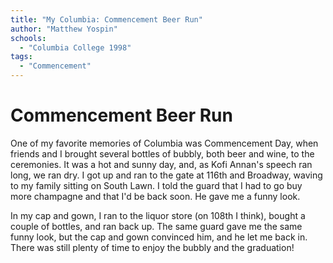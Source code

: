 ```yaml
---
title: "My Columbia: Commencement Beer Run"
author: "Matthew Yospin"
schools:
  - "Columbia College 1998"
tags:
  - "Commencement"
---
```


# Commencement Beer Run

One of my favorite memories of Columbia was Commencement Day, when friends and I brought several bottles of bubbly, both beer and wine, to the ceremonies.  It was a hot and sunny day, and, as Kofi Annan's speech ran long, we ran dry.  I got up and ran to the gate at 116th and Broadway, waving to my family sitting on South Lawn.  I told the guard that I had to go buy more champagne and that I'd be back soon.  He gave me a funny look.

In my cap and gown, I ran to the liquor store (on 108th I think), bought a couple of bottles, and ran back up.  The same guard gave me the same funny look, but the cap and gown convinced him, and he let me back in.  There was still plenty of time to enjoy the bubbly and the graduation!
